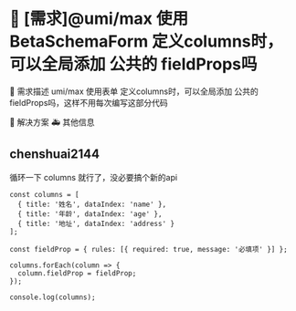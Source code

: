 # 👑 [需求]@umi/max 使用BetaSchemaForm 定义columns时，可以全局添加 公共的 fieldProps吗

🥰 需求描述
umi/max 使用表单 定义columns时，可以全局添加 公共的 fieldProps吗，这样不用每次编写这部分代码

🧐 解决方案
🚑 其他信息

## chenshuai2144

循环一下 columns 就行了，没必要搞个新的api

```
const columns = [
  { title: '姓名', dataIndex: 'name' },
  { title: '年龄', dataIndex: 'age' },
  { title: '地址', dataIndex: 'address' }
];

const fieldProp = { rules: [{ required: true, message: '必填项' }] };

columns.forEach(column => {
  column.fieldProp = fieldProp;
});

console.log(columns);
```
